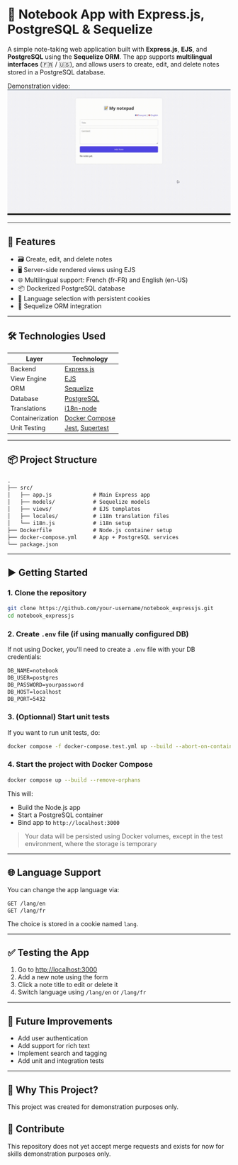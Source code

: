 # 📝 Notebook App with Express.js, PostgreSQL & Sequelize

A simple note-taking web application built with **Express.js**, **EJS**, and **PostgreSQL** using the **Sequelize ORM**. The app supports **multilingual interfaces** (🇫🇷 / 🇺🇸), and allows users to create, edit, and delete notes stored in a PostgreSQL database.

Demonstration video:
![demonstration_video](./doc/media/demonstration_video.gif)

---

## 🚀 Features

- 🗃️ Create, edit, and delete notes
- 🖥️ Server-side rendered views using EJS
- 🌐 Multilingual support: French (fr-FR) and English (en-US)
- 📦 Dockerized PostgreSQL database
- 🔄 Language selection with persistent cookies
- 🔧 Sequelize ORM integration

---

## 🛠️ Technologies Used

| Layer          | Technology                  |
|----------------|-----------------------------|
| Backend        | [Express.js](https://expressjs.com/) |
| View Engine    | [EJS](https://ejs.co/)       |
| ORM            | [Sequelize](https://sequelize.org/) |
| Database       | [PostgreSQL](https://www.postgresql.org/) |
| Translations   | [i18n-node](https://github.com/mashpie/i18n-node) |
| Containerization | [Docker Compose](https://docs.docker.com/compose/) |
| Unit Testing   | [Jest](https://jestjs.io/), [Supertest](https://www.npmjs.com/package/supertest)      |

---

## 📦 Project Structure

```
.
├── src/
│   ├── app.js             # Main Express app
│   ├── models/            # Sequelize models
│   ├── views/             # EJS templates
│   ├── locales/           # i18n translation files
│   └── i18n.js            # i18n setup
├── Dockerfile             # Node.js container setup
├── docker-compose.yml     # App + PostgreSQL services
└── package.json
```

---

## ▶️ Getting Started

### 1. Clone the repository

```bash
git clone https://github.com/your-username/notebook_expressjs.git
cd notebook_expressjs
```

### 2. Create `.env` file (if using manually configured DB)

If not using Docker, you'll need to create a `.env` file with your DB credentials:

```env
DB_NAME=notebook
DB_USER=postgres
DB_PASSWORD=yourpassword
DB_HOST=localhost
DB_PORT=5432
```

### 3. (Optionnal) Start unit tests

If you want to run unit tests, do:

```bash
docker compose -f docker-compose.test.yml up --build --abort-on-container-exit --remove-orphans
```

### 4. Start the project with Docker Compose

```bash
docker compose up --build --remove-orphans
```

This will:

- Build the Node.js app
- Start a PostgreSQL container
- Bind app to `http://localhost:3000`

> Your data will be persisted using Docker volumes, except in the test environment, where the storage is temporary

---

## 🌐 Language Support

You can change the app language via:

```
GET /lang/en
GET /lang/fr
```

The choice is stored in a cookie named `lang`.

---

## ✅ Testing the App

1. Go to [http://localhost:3000](http://localhost:3000)
2. Add a new note using the form
3. Click a note title to edit or delete it
4. Switch language using `/lang/en` or `/lang/fr`

---

## 🧪 Future Improvements

- Add user authentication
- Add support for rich text
- Implement search and tagging
- Add unit and integration tests

---

## 💬 Why This Project?

This project was created for demonstration purposes only.

## 🔬 Contribute

This repository does not yet accept merge requests and exists for now for skills demonstration purposes only.
